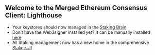 ## Welcome to the Merged Ethereum Consensus Client: Lighthouse

- Your keystores should now managed in the [Staking Brain](http://brain.web3signer.dappnode) 
- Don't have the Web3signer installed yet? It can be manually installed [here](http://my.dappnode/installer/dnp/web3signer.dnp.dappnode.eth)
- All Staking management now has a new home in the comprehensive [StakersUI](http://my.dappnode/stakers/ethereum)
